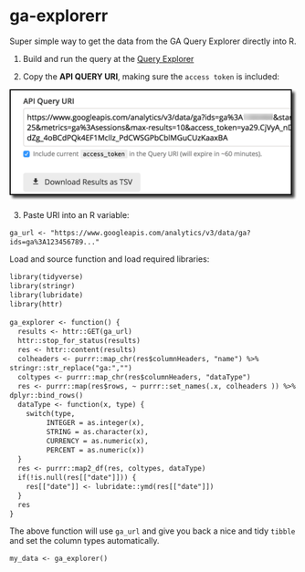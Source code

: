 # ga-explorerr

Super simple way to get the data from the GA Query Explorer directly into R.

1) Build and run the query at the [Query Explorer](https://ga-dev-tools.appspot.com/query-explorer/)

2) Copy the **API QUERY URI**, making sure the `access token` is included:

![GA Explorer](R/ga_explorer.png)

3) Paste URI into an R variable:

```{r}
ga_url <- "https://www.googleapis.com/analytics/v3/data/ga?ids=ga%3A123456789..."
```

Load and source function and load required libraries:

```{r}
library(tidyverse)
library(stringr)
library(lubridate)
library(httr)

ga_explorer <- function() {
  results <- httr::GET(ga_url)
  httr::stop_for_status(results)
  res <- httr::content(results)
  colheaders <- purrr::map_chr(res$columnHeaders, "name") %>% stringr::str_replace("ga:","")
  coltypes <- purrr::map_chr(res$columnHeaders, "dataType")
  res <- purrr::map(res$rows, ~ purrr::set_names(.x, colheaders )) %>% dplyr::bind_rows()
  dataType <- function(x, type) {
    switch(type,
         INTEGER = as.integer(x),
         STRING = as.character(x),
         CURRENCY = as.numeric(x),
         PERCENT = as.numeric(x))
  }
  res <- purrr::map2_df(res, coltypes, dataType)
  if(!is.null(res[["date"]])) {
    res[["date"]] <- lubridate::ymd(res[["date"]])
  }
  res
}
```

The above function will use  `ga_url` and give you back a nice and tidy `tibble` and set the column types automatically.

```{r}
my_data <- ga_explorer()
```